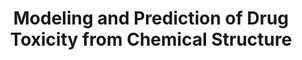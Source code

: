 ---
layout: post
category: projects
title: Modeling and Prediction of Drug Toxicity from Chemical Structure
setting: Stanford CS 221, Fall 2017
team: <a href="https://joycekang.github.io">Joyce Kang</a>, <a href="https://www.linkedin.com/in/rifathrashid">Rifath Rashid</a>
mentors: <a href="https://www.linkedin.com/in/annaxwang">Anna Wang</a>
description: |
  Humans are exposed to many different chemical compounds throughout the life course from sources including food, cleaning products, and drugs. In 2014, the <a href="https://tripod.nih.gov/tox21/challenge/">Tox21 data challenge</a> was launched by the National Center for Advancing Translational Sciences (NCATS) at the U.S. National Institutes of Health (NIH) to better understand the potential of compounds to disrupt biological pathways in possibly toxic ways. The Tox21 library comprises over 10,000 chemical compounds, and data was generated from biological assays measuring each compound’s effect on nuclear receptor signaling and cellular stress pathways.
  <br><br>
  We trained a 5-layer neural network, achieving a relatively high accuracy of 0.79 and AUC of 0.78 on the validation set. Additionally, by computing the gradient of prediction probabilities with respect to out input features, we were able to recover insights about structure-activity relationships. Carbonyl groups (e.g, ketones, esters, and carboxylic acids) were most predictive of toxicity, while the presence of many aromatic rings tended to be a negative predictor of toxicity.
thumbnail: https://ncats.nih.gov/files/tox21-DNA-260px.jpg
github: https://github.com/bentyeh/tox21_cs221
poster: https://drive.google.com/open?id=1z_RtsuLq-luNN4DpRNiYXzcOCEv4-YNJ
---